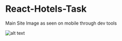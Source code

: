 # React-Hotels-Task

Main Site Image as seen on mobile through dev tools

![alt text](https://github.com/teon77/React-Hotels-Task/edit/devlopment/2021-11-22-05-25-49.png?raw=true)
